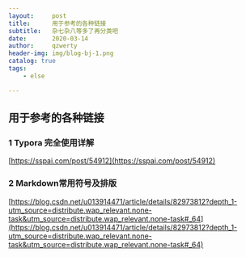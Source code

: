 ```yaml
---
layout:     post
title:      用于参考的各种链接
subtitle:   杂七杂八等多了再分类吧
date:       2020-03-14
author:     qzwerty
header-img: img/blog-bj-1.png
catalog: true
tags:
    - else

---
```


## 用于参考的各种链接

### 1 Typora 完全使用详解

[https://sspai.com/post/54912](https://sspai.com/post/54912)

### 2 Markdown常用符号及排版

[https://blog.csdn.net/u013914471/article/details/82973812?depth_1-utm_source=distribute.wap_relevant.none-task&utm_source=distribute.wap_relevant.none-task#_64](https://blog.csdn.net/u013914471/article/details/82973812?depth_1-utm_source=distribute.wap_relevant.none-task&utm_source=distribute.wap_relevant.none-task#_64)

